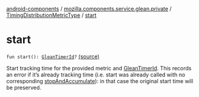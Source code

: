[android-components](../../index.md) / [mozilla.components.service.glean.private](../index.md) / [TimingDistributionMetricType](index.md) / [start](./start.md)

# start

`fun start(): `[`GleanTimerId`](../../mozilla.components.service.glean.timing/-glean-timer-id.md)`?` [(source)](https://github.com/mozilla-mobile/android-components/blob/master/components/service/glean/src/main/java/mozilla/components/service/glean/private/TimingDistributionMetricType.kt#L38)

Start tracking time for the provided metric and [GleanTimerId](../../mozilla.components.service.glean.timing/-glean-timer-id.md). This
records an error if it’s already tracking time (i.e. start was already
called with no corresponding [stopAndAccumulate](stop-and-accumulate.md)): in that case the original
start time will be preserved.

